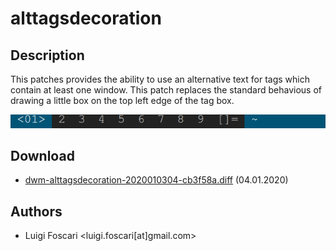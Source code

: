 alttagsdecoration
=================

Description
-----------
This patches provides the ability to use an alternative text for tags which contain at least one window. This patch replaces the standard behavious of drawing a little box on the top left edge of the tag box.

![alttagsdecoration screenshot](alttagsdecoration.png)

Download
--------
* [dwm-alttagsdecoration-2020010304-cb3f58a.diff](dwm-alttagsdecoration-2020010304-cb3f58a.diff) (04.01.2020)

Authors
-------
* Luigi Foscari <luigi.foscari[at]gmail.com>
